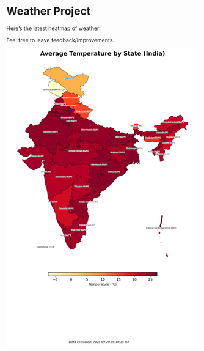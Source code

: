 # Weather Project

Here’s the latest heatmap of weather:

Feel free to leave feedback/improvements.

![India Heatmap](docs/assets/india_heatmap.png?v=CDF0FD)
